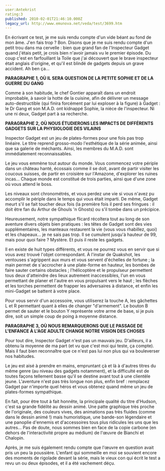```yaml
---
user:Antekrist
rating:3
published: 2010-02-01T21:46:10.000Z
legacy_url: http://www.emunova.net/veda/test/3699.htm
---
```

En écrivant ce test, je me suis rendu compte d'un vide béant au fond de mon âme. J'en fais trop ? Bon. Disons que je me suis rendu compte d'un petit trou dans ma cervelle : bien que grand fan de l'Inspecteur Gadget quand j'étais petit, je crois bien n'avoir jamais vu le premier épisode. Du coup c'est en farfouillant la Toile que j'ai découvert que le brave inspecteur était anglais d'origine, et qu'il est blindé de gadgets depuis un grave accident. Ah ben ça...  

  

**PARAGRAPHE 1, OÙ IL SERA QUESTION DE LA PETITE SOPHIE ET DE LA GUERRE DU GANG**  

Comme à son habitude, le chef Gontier apparaît dans un endroit improbable, à savoir la hotte de la cuisine, afin de délivrer un message auto-destructible (qui finira forcément par lui exploser à la figure) à Gadget : le Dr Gang et son M.A.D. ont kidnappé Sophie, la nièce de l'inspecteur. Ni une ni deux, Gadget part à sa recherche.  

  

**PARAGRAPHE 2, OÙ NOUS ÉTUDIERONS LES IMPACTS DE DIFFÉRENTS GADGETS SUR LA PHYSIOLOGIE DES VILAINS**  

Inspector Gadget est un jeu de plates-formes pour une fois pas trop linéaire. Le titre reprend grosso-modo l'esthétique de la série animée, ainsi que sa galerie de méchants. Ainsi, les membres du M.A.D. sont immédiatement reconnaissables.  

Le jeu vous emmène tout autour du monde. Vous commencez votre périple dans un château hanté, écossais comme il se doit, avant de partir visiter les coucous suisses, de partir en croisière sur l'Amazone, d'explorer les ruines incas... Chaque monde est constitué de trois parties, ainsi que d'une zone où vous attend le boss.  

Les niveaux sont chronométrés, et vous perdez une vie si vous n'avez pu accomplir le périple dans le temps qui vous était imparti. De même, Gadget meurt s'il se fait toucher deux fois (la première fois il perd ses fringues : il doit être fan du Arthur de Ghouls 'n Ghosts) ou s'il tombe dans un précipice.  

Heureusement, notre sympathique flicard récoltera tout au long de son aventure divers objets bien pratiques : les têtes de Gadget sont des vies supplémentaires, les manteaux restaurent la vie (vous vous rhabillez, quoi) et les chapeaux... je ne sais pas trop. Il se cumulent jusqu'à hauteur de 99, mais pour quoi faire ? Mystère. Et puis il reste les gadgets.  

Il en existe de huit types différents, et vous ne pourrez vous en servir que si vous avez trouvé l'objet correspondant. À l'instar de Quakshot, les ventouses s'agrippent aux murs et vous servent d'échelles de fortune ; la main permet de s'accrocher à une plate-forme en hauteur, les bombes de faire sauter certains obstacles ; l'hélicoptère et le propulseur permettent tous deux d'atteindre des lieux autrement inaccessibles, l'un en vous permettant de planer et l'autre en vous propulsant vers le haut ; les flèches et les torches permettent de frapper les adversaires à distance, et enfin les mini-Gadget se battent à votre place.  

Pour vous servir d'un accessoire, vous utiliserez la touche A, les gâchettes L et R permettant quant à elles de changer "d'armement". Le bouton B permet de sauter et le bouton Y représente votre arme de base, si je puis dire, soit un simple coup de poing à moyenne distance.  

  

**PARAGRAPHE 3, OÙ NOUS REMARQUERONS QUE LE PASSAGE DE L'ENFANCE À L'AGE ADULTE CHANGE NOTRE VISION DES CHOSES**  

Pour tout dire, Inspector Gadget n'est pas un mauvais jeu. D'ailleurs, il a obtenu la moyenne de ma part (et vu que c'est moi qui teste, ça compte). Mais il faut bien reconnaître que ce n'est pas lui non plus qui va bouleverser nos habitudes.  

Le jeu est aisé à prendre en mains, empruntant çà et là à d'autres titres du même genre (au niveau des gadgets notamment), et la difficulté est de toutes façons tellement basse qu'il se destine avant tout à une clientèle jeune. L'aventure n'est pas très longue non plus, enfin bref : remplacez Gadget par n'importe quel héros et vous obtenez quand même un jeu de plates-formes sympathique.  

En fait, pour être tout à fait honnête, la principale qualité du titre d'Hudson, c'est sa grande fidélité au dessin animé. Une patte graphique très proche de l'originale, des couleurs vives, des animations pas très fluides (comme dans le dessin animé !) mais humoristique, une bande-son légendaire et une panoplie d'ennemis et d'accessoires tous plus ridicules les uns que les autres... Pas de doute, nous sommes bien en face de la copie carbone (en dehors de l'interactivité propre au médium) de l'œuvre de Bianchi et Chalopin.  

Après, je me suis également rendu compte que l'œuvre en question avait pris un peu la poussière. L'enfant qui sommeille en moi se souvient encore des moments de rigolade devant la série, mais le vieux con qui écrit le test a revu un ou deux épisodes, et il a été vachement déçu.